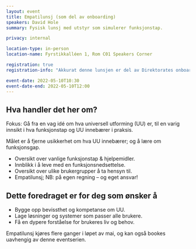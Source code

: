 ```yaml
---
layout: event
title: Empatilunsj (som del av onboarding)
speakers: David Hole
summary: Fysisk lunsj med utstyr som simulerer funksjonstap.

privacy: internal

location-type: in-person
location-name: Fyrstikkalléen 1, Rom C01 Speakers Corner

registration: true
registration-info: "Akkurat denne lunsjen er del av Direktorates onboarding. Deltakerne på onboardingen blir prioritert, men andre NAV-ansatte kan <a href='https://forms.office.com/r/BvSKtxytP6?lang=nb-NO'>melde seg på via Forms</a> så ser vi om det er noen ledige plasser."

event-date: 2022-05-10T10:30
event-date-end: 2022-05-10T12:00
---
```

## Hva handler det her om?
Fokus: Gå fra en vag idé om hva universell utforming (UU) er, til en varig innsikt i hva funksjonstap og UU innebærer i praksis.

Målet er å fjerne usikkerhet om hva UU innebærer; og å lære om funksjonsgap.

- Oversikt over vanlige funksjonstap & hjelpemidler.
- Innblikk i å leve med en funksjonsnedsettelse.
- Oversikt over ulike brukergrupper å ta hensyn til.
- Empatilunsj; NB: på egen regning – og eget ansvar!


## Dette foredraget er for deg som ønsker å
- Bygge opp bevissthet og kompetanse om UU.
- Lage løsninger og systemer som passer alle brukere.
- Få en dypere forståelse for brukeres liv og behov.

Empatilunsj kjøres flere ganger i løpet av mai, og kan også bookes uavhengig av denne eventserien.
